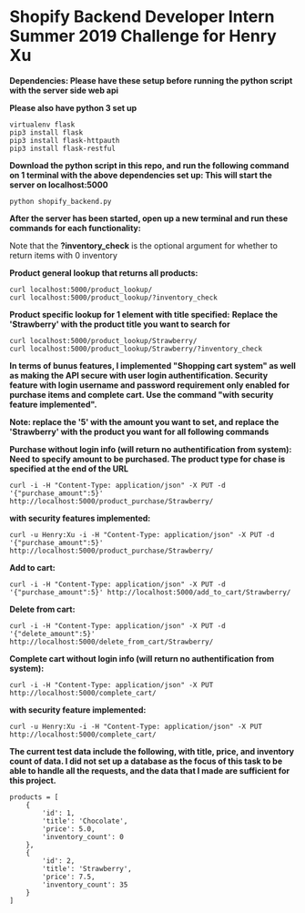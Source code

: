 # Shopify Backend Developer Intern Summer 2019 Challenge for Henry Xu

**Dependencies: Please have these setup before running the python script with the server side web api**

**Please also have python 3 set up**
```
virtualenv flask
pip3 install flask
pip3 install flask-httpauth
pip3 install flask-restful
```

**Download the python script in this repo, and run the following command on 1 terminal with the above dependencies set up: This will start the server on localhost:5000**
```
python shopify_backend.py
```
**After the server has been started, open up a new terminal and run these commands for each functionality:**

Note that the **?inventory_check** is the optional argument for whether to return items with 0 inventory

**Product general lookup that returns all products:**
```
curl localhost:5000/product_lookup/
curl localhost:5000/product_lookup/?inventory_check
```
**Product specific lookup for 1 element with title specified:**
**Replace the 'Strawberry' with the product title you want to search for**
```
curl localhost:5000/product_lookup/Strawberry/
curl localhost:5000/product_lookup/Strawberry/?inventory_check
```

**In terms of bunus features, I implemented "Shopping cart system" as well as making the API secure with user login authentification. Security feature with login username and password requirement only enabled for purchase items and complete cart. Use the command "with security feature implemented".**

**Note: replace the '5' with the amount you want to set, and replace the 'Strawberry' with the product you want for all following commands**

**Purchase without login info (will return no authentification from system): Need to specify amount to be purchased. The product type for chase is specified at the end of the URL**

```
curl -i -H "Content-Type: application/json" -X PUT -d '{"purchase_amount":5}' http://localhost:5000/product_purchase/Strawberry/
```

**with security features implemented:**
```
curl -u Henry:Xu -i -H "Content-Type: application/json" -X PUT -d '{"purchase_amount":5}' http://localhost:5000/product_purchase/Strawberry/
```

**Add to cart:**
```
curl -i -H "Content-Type: application/json" -X PUT -d '{"purchase_amount":5}' http://localhost:5000/add_to_cart/Strawberry/
```
**Delete from cart:**
```
curl -i -H "Content-Type: application/json" -X PUT -d '{"delete_amount":5}' http://localhost:5000/delete_from_cart/Strawberry/
```
**Complete cart without login info (will return no authentification from system):**
```
curl -i -H "Content-Type: application/json" -X PUT http://localhost:5000/complete_cart/
```
**with security feature implemented:**
```
curl -u Henry:Xu -i -H "Content-Type: application/json" -X PUT http://localhost:5000/complete_cart/
```
**The current test data include the following, with title, price, and inventory count of data. I did not set up a database as the focus of this task to be able to handle all the requests, and the data that I made are sufficient for this project.**
```
products = [
    {
        'id': 1,
        'title': 'Chocolate',
        'price': 5.0, 
        'inventory_count': 0
    },
    {
        'id': 2,
        'title': 'Strawberry',
        'price': 7.5,
        'inventory_count': 35
    }
]
```
